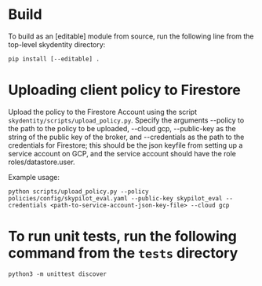 # Build
To build as an [editable] module from source, run the following line from the top-level skydentity directory:
```
pip install [--editable] .
```

# Uploading client policy to Firestore
Upload the policy to the Firestore Account using the script `skydentity/scripts/upload_policy.py`. Specify the arguments --policy to the path to the policy to be uploaded, --cloud gcp, --public-key as the string of the public key of the broker, and --credentials as the path to the credentials for Firestore; this should be the json keyfile from setting up a service account on GCP, and the service account should have the role roles/datastore.user.

Example usage:
```
python scripts/upload_policy.py --policy policies/config/skypilot_eval.yaml --public-key skypilot_eval --credentials <path-to-service-account-json-key-file> --cloud gcp
``` 

# To run unit tests, run the following command from the `tests` directory
```
python3 -m unittest discover
```

